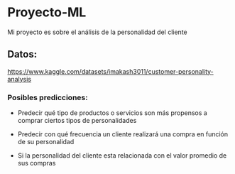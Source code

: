 # Proyecto-ML

Mi proyecto es sobre el análisis de la personalidad del cliente

## Datos:

https://www.kaggle.com/datasets/imakash3011/customer-personality-analysis


### Posibles predicciones:

- Predecir qué tipo de productos o servicios son más propensos a comprar ciertos tipos de personalidades

- Predecir con qué frecuencia un cliente realizará una compra en función de su personalidad

- Si la personalidad del cliente esta relacionada con el valor promedio de sus compras


